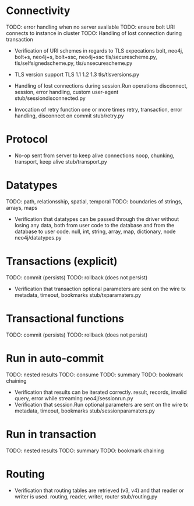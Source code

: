 # Connectivity
TODO: error handling when no server available
TODO: ensure bolt URI connects to instance in cluster
TODO: Handling of lost connection during transaction

* Verification of URI schemes in regards to TLS expecations
  bolt, neo4j, bolt+s, neo4j+s, bolt+ssc, neo4j+ssc
  tls/securescheme.py, tls/selfsignedscheme.py, tls/unsecurescheme.py

* TLS version support
  TLS 1.1 1.2 1.3
  tls/tlsversions.py

* Handling of lost connections during session.Run operations
  disconnect, session, error handling, custom user-agent
  stub/sessiondisconnected.py

* Invocation of retry function one or more times
  retry, transaction, error handling, disconnect on commit
  stub/retry.py

# Protocol
* No-op sent from server to keep alive connections
  noop, chunking, transport, keep alive
  stub/transport.py


# Datatypes
TODO: path, relationsship, spatial, temporal
TODO: boundaries of strings, arrays, maps

* Verification that datatypes can be passed through the driver without losing any data, both
  from user code to the database and from the database to user code.
  null, int, string, array, map, dictionary, node
  neo4j/datatypes.py


# Transactions (explicit)
TODO: commit (persists)
TODO: rollback (does not persist)
* Verification that transaction optional parameters are sent on the wire
  tx metadata, timeout, bookmarks
  stub/txparamaters.py


# Transactional functions
TODO: commit (persists)
TODO: rollback (does not persist)


# Run in auto-commit
TODO: nested results
TODO: consume
TODO: summary
TODO: bookmark chaining

* Verification that results can be iterated correctly.
  result, records, invalid query, error while streaming
  neo4j/sessionrun.py
* Verification that session.Run optional parameters are sent on the wire
  tx metadata, timeout, bookmarks
  stub/sessionparamaters.py

# Run in transaction
TODO: nested results
TODO: summary
TODO: bookmark chaining

# Routing
* Verification that routing tables are retrieved (v3, v4) and that reader or writer
  is used.
  routing, reader, writer, router
  stub/routing.py


